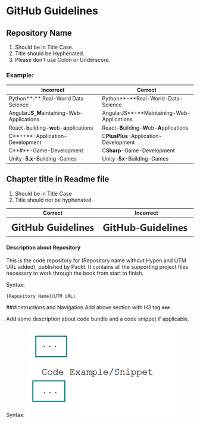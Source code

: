 # GitHub Guidelines

## Repository Name
1. Should be in Title Case.
2. Title should be Hyphenated.
3. Please don't use Colon or Underscore.


### Example:

| Incorrect | Correct |
|-----------|---------|
| Python**:** Real-World Data Science | Python**-**Real-World-Data-Science |
| AngularJ**S_M**aintaining-Web-Applications | AngularJS**-**Maintaining-Web-Applications |
| React-**b**uilding-**w**eb-**a**pplications | React-**B**uilding-**W**eb-**A**pplications |
| C**++**-Application-Development | C**PlusPlus**-Application-Development |
| C**#**-Game-Development | C**Sharp**-Game-Development |
| Unity-**5.x**-Building-Games | Unity-**5x**-Building-Games |



## Chapter title in Readme file
1. Should be in Title Case
2. Title should not be hyphenated


| Correct | Incorrect|
|---------|----------|
| ![GitHub Guidelines](/Screenshot_1.png) | ![GitHub Guidelines](/Screenshot_2.png) |

#### Description about Repository
This is the code repository for (Repository name without Hypen and UTM URL added), published by Packt. It contains all the supporting project files necessary to work through the book from start to finish.

Syntax:
```
[Repository Name](UTM URL)
```
###Instructions and Navigation
Add above section with H3 tag `###`.

Add some description about code bundle and a code snippet if applicable.

Syntax:
![Code Snippet](/Screenshot_3.png)



